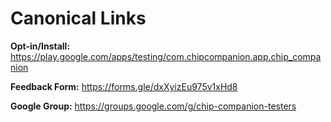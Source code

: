 # Canonical Links

**Opt-in/Install:** https://play.google.com/apps/testing/com.chipcompanion.app.chip_companion

**Feedback Form:** https://forms.gle/dxXyizEu975v1xHd8

**Google Group:** https://groups.google.com/g/chip-companion-testers
